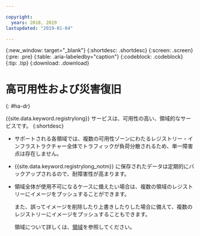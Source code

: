 ```yaml
---

copyright:
  years: 2018, 2019
lastupdated: "2019-01-04"

---
```


{:new_window: target="_blank"}
{:shortdesc: .shortdesc}
{:screen: .screen}
{:pre: .pre}
{:table: .aria-labeledby="caption"}
{:codeblock: .codeblock}
{:tip: .tip}
{:download: .download}

# 高可用性および災害復旧
{: #ha-dr}

{{site.data.keyword.registrylong}} サービスは、可用性の高い、領域的なサービスです。
{:shortdesc}

* サポートされる各領域では、複数の可用性ゾーンにわたるレジストリー・インフラストラクチャー全体でトラフィックが負荷分散されるため、単一障害点は存在しません。

* {{site.data.keyword.registrylong_notm}} に保存されたデータは定期的にバックアップされるので、耐障害性が高まります。

* 領域全体が使用不可になるケースに備えたい場合は、複数の領域のレジストリーにイメージをプッシュすることができます。
  
  また、誤ってイメージを削除したり上書きしたりした場合に備えて、複数のレジストリーにイメージをプッシュすることもできます。

  領域について詳しくは、[領域](/docs/services/Registry/registry_overview.html#registry_regions)を参照してください。
